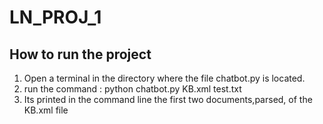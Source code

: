# LN_PROJ_1
## How to run the project 
1) Open a terminal in the directory where the file chatbot.py is located.
2) run the command : python chatbot.py KB.xml test.txt
3) Its printed in the command line the first two documents,parsed, of the KB.xml file 
